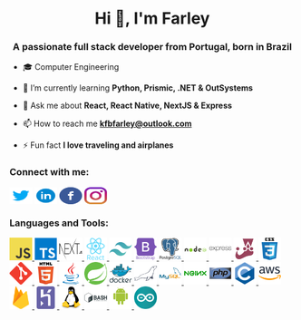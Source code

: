 <h1 align="center">Hi 👋, I'm Farley</h1>
<h3 align="center">A passionate full stack developer from Portugal, born in Brazil</h3>

-   🎓 Computer Engineering

-   🌱 I’m currently learning **Python, Prismic, .NET & OutSystems**

-   💬 Ask me about **React, React Native, NextJS & Express**

-   📫 How to reach me **kfbfarley@outlook.com**

-   ⚡ Fun fact **I love traveling and airplanes**

<h3 align="left">Connect with me:</h3>
<p align="left">
    <a href="https://twitter.com/kfbfarley" target="blank"> <img align="center" src="https://raw.githubusercontent.com/kfbfarley/kfbfarley/master/src/images/social/twitter.svg" alt="kfbfarley" height="30" width="40" /></a>
    <a href="https://linkedin.com/in/kfbfarley" target="blank"><img align="center" src="https://raw.githubusercontent.com/kfbfarley/kfbfarley/master/src/images/social/linkedin.svg" alt="kfbfarley" height="30" width="40" /></a>
    <a href="https://fb.com/solidey" target="blank"><img align="center" src="https://raw.githubusercontent.com/kfbfarley/kfbfarley/master/src/images/social/facebook.svg" alt="solidey" height="30" width="40" /></a>
    <a href="https://instagram.com/kfbfarley" target="blank"><img align="center" src="https://raw.githubusercontent.com/kfbfarley/kfbfarley/master/src/images/social/instagram.svg" alt="kfbfarley" height="30" width="40" /></a>
</p>

<h3 align="left">Languages and Tools:</h3>
<p align="left">
<a href="https://www.javascript.com" target="_blank" rel="noreferrer">
  <img src="https://raw.githubusercontent.com/kfbfarley/kfbfarley/master/src/images/languages/javascript.svg" alt="javascript" width="40" height="40" />
</a>
<a href="https://www.typescriptlang.org" target="_blank" rel="noreferrer">
  <img src="https://raw.githubusercontent.com/kfbfarley/kfbfarley/master/src/images/languages/typescript.svg" alt="typescript" width="40" height="40" />
</a>
<a href="https://nextjs.org/" target="_blank" rel="noreferrer">
  <img src="https://raw.githubusercontent.com/kfbfarley/kfbfarley/master/src/images/tools/nextjs.svg" alt="nextjs" width="40" height="40" />
</a>
<a href="https://reactnative.dev/" target="_blank" rel="noreferrer">
  <img src="https://raw.githubusercontent.com/kfbfarley/kfbfarley/master/src/images/tools/react.svg" alt="reactnative" width="40" height="40" />
</a>
<a href="https://tailwindcss.com/" target="_blank" rel="noreferrer">
  <img src="https://raw.githubusercontent.com/kfbfarley/kfbfarley/master/src/images/tools/tailwindcss.svg" alt="tailwind" width="40" height="40" />
</a>
<a href="https://getbootstrap.com" target="_blank" rel="noreferrer">
  <img src="https://raw.githubusercontent.com/kfbfarley/kfbfarley/master/src/images/tools/bootstrap.svg" alt="bootstrap" width="40" height="40" />
</a>
<a href="https://www.postgresql.org" target="_blank" rel="noreferrer">
  <img src="https://raw.githubusercontent.com/kfbfarley/kfbfarley/master/src/images/languages/postgresql.svg" alt="postgresql" width="40" height="40" />
</a>
<a href="https://nodejs.org" target="_blank" rel="noreferrer">
  <img src="https://raw.githubusercontent.com/kfbfarley/kfbfarley/master/src/images/tools/node.svg" alt="nodejs" width="40" height="40" />
</a>
<a href="https://expressjs.com" target="_blank" rel="noreferrer">
  <img src="https://raw.githubusercontent.com/kfbfarley/kfbfarley/master/src/images/tools/express.svg" alt="express" width="40" height="40" />
</a>
<a href="https://jestjs.io" target="_blank" rel="noreferrer">
  <img src="https://raw.githubusercontent.com/kfbfarley/kfbfarley/master/src/images/tools/jest.svg" alt="jest" width="40" height="40" />
</a>
<a href="https://www.w3schools.com/css/" target="_blank" rel="noreferrer">
  <img src="https://raw.githubusercontent.com/kfbfarley/kfbfarley/master/src/images/languages/css.svg" alt="css" width="40" height="40" />
</a>
<a href="https://git-scm.com/" target="_blank" rel="noreferrer">
  <img src="https://raw.githubusercontent.com/kfbfarley/kfbfarley/master/src/images/tools/git.svg" alt="git" width="40" height="40" />
</a>
<a href="https://www.w3.org/html/" target="_blank" rel="noreferrer">
  <img src="https://raw.githubusercontent.com/kfbfarley/kfbfarley/master/src/images/languages/html.svg" alt="html5" width="40" height="40" />
</a>
<a href="https://www.java.com" target="_blank" rel="noreferrer">
  <img src="https://raw.githubusercontent.com/kfbfarley/kfbfarley/master/src/images/languages/java.svg" alt="java" width="40" height="40" />
</a>
<a href="https://spring.io/" target="_blank" rel="noreferrer">
  <img src="https://raw.githubusercontent.com/kfbfarley/kfbfarley/master/src/images/tools/springboot.svg" alt="spring" width="40" height="40" />
</a>
<a href="https://www.docker.com/" target="_blank" rel="noreferrer">
  <img src="https://raw.githubusercontent.com/kfbfarley/kfbfarley/master/src/images/tools/docker.svg" alt="docker" width="40" height="40" />
</a>
<a href="https://mariadb.org/" target="_blank" rel="noreferrer">
  <img src="https://raw.githubusercontent.com/kfbfarley/kfbfarley/master/src/images/tools/mariadb.svg" alt="mariadb" width="40" height="40" />
</a>
<a href="https://www.mysql.com/" target="_blank" rel="noreferrer">
  <img src="https://raw.githubusercontent.com/kfbfarley/kfbfarley/master/src/images/languages/mysql.svg" alt="mysql" width="40" height="40" />
</a>
<a href="https://www.nginx.com" target="_blank" rel="noreferrer">
  <img src="https://raw.githubusercontent.com/kfbfarley/kfbfarley/master/src/images/tools/nginx.svg" alt="nginx" width="40" height="40" />
</a>
<a href="https://www.php.net" target="_blank" rel="noreferrer">
  <img src="https://raw.githubusercontent.com/kfbfarley/kfbfarley/master/src/images/languages/php.svg" alt="php" width="40" height="40" />
</a>
<a href="https://www.cprogramming.com/" target="_blank" rel="noreferrer">
  <img src="https://raw.githubusercontent.com/kfbfarley/kfbfarley/master/src/images/languages/c.svg" alt="c" width="40" height="40" />
</a>
<a href="https://aws.amazon.com" target="_blank" rel="noreferrer">
  <img src="https://raw.githubusercontent.com/kfbfarley/kfbfarley/master/src/images/tools/aws.svg" alt="aws" width="40" height="40" />
</a>
<a href="https://firebase.google.com/" target="_blank" rel="noreferrer">
  <img src="https://raw.githubusercontent.com/kfbfarley/kfbfarley/master/src/images/tools/firebase.svg" alt="firebase" width="40" height="40" />
</a>
<a href="https://heroku.com" target="_blank" rel="noreferrer">
  <img src="https://raw.githubusercontent.com/kfbfarley/kfbfarley/master/src/images/tools/heroku.svg" alt="heroku" width="40" height="40" />
</a>
<a href="https://www.linux.org/" target="_blank" rel="noreferrer">
  <img src="https://raw.githubusercontent.com/kfbfarley/kfbfarley/master/src/images/tools/linux.svg" alt="linux" width="40" height="40" />
</a>
<a href="https://www.gnu.org/software/bash/" target="_blank" rel="noreferrer">
  <img src="https://raw.githubusercontent.com/kfbfarley/kfbfarley/master/src/images/languages/bash.svg" alt="bash" width="40" height="40" />
</a>
<a href="https://developer.android.com" target="_blank" rel="noreferrer">
  <img src="https://raw.githubusercontent.com/kfbfarley/kfbfarley/master/src/images/languages/android.svg" alt="android" width="40" height="40" />
</a>
<a href="https://www.arduino.cc/" target="_blank" rel="noreferrer">
  <img src="https://raw.githubusercontent.com/kfbfarley/kfbfarley/master/src/images/tools/arduino.svg" alt="arduino" width="40" height="40" />
</a>
</p>
